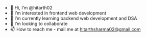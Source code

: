 - 👋 Hi, I’m @hitarth02
- 👀 I’m interested in frontend web development
- 🌱 I’m currently learning backend web development and DSA
- 💞️ I’m looking to collaborate
- 📫 How to reach me - mail me at hitarthsharma02@gmail.com

<!---
hitarth02/hitarth02 is a ✨ special ✨ repository because its `README.md` (this file) appears on your GitHub profile.
You can click the Preview link to take a look at your changes.
--->
